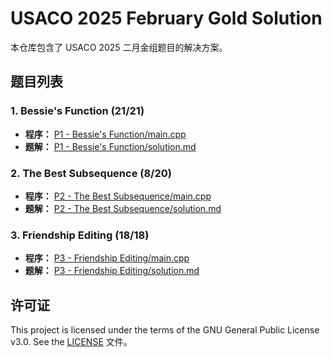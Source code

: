 # USACO 2025 February Gold Solution

本仓库包含了 USACO 2025 二月金组题目的解决方案。

## 题目列表

### 1. Bessie's Function (21/21)
- **程序：** [P1 - Bessie's Function/main.cpp](https://github.com/Fadouse/USACO-2025-February-Gold-Solution/blob/main/P1%20-%20Bessie's%20Function/main.cpp)
- **题解：** [P1 - Bessie's Function/solution.md](https://github.com/Fadouse/USACO-2025-February-Gold-Solution/blob/main/P1%20-%20Bessie's%20Function/solution.md)

### 2. The Best Subsequence (8/20)
- **程序：** [P2 - The Best Subsequence/main.cpp](https://github.com/Fadouse/USACO-2025-February-Gold-Solution/blob/main/P2%20-%20The%20Best%20Subsequence/main.cpp)
- **题解：** [P2 - The Best Subsequence/solution.md](https://github.com/Fadouse/USACO-2025-February-Gold-Solution/blob/main/P2%20-%20The%20Best%20Subsequence/solution.md)

### 3. Friendship Editing (18/18)
- **程序：** [P3 - Friendship Editing/main.cpp](https://github.com/Fadouse/USACO-2025-February-Gold-Solution/blob/main/P3%20-%20Friendship%20Editing/main.cpp)
- **题解：** [P3 - Friendship Editing/solution.md](https://github.com/Fadouse/USACO-2025-February-Gold-Solution/blob/main/P3%20-%20Friendship%20Editing/solution.md)

## 许可证

This project is licensed under the terms of the GNU General Public License v3.0. See the [LICENSE](https://github.com/Fadouse/USACO-2025-February-Gold-Solution/blob/main/LICENSE) 文件。
